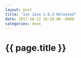 ```yaml
---
layout: post
title: "Ion Java 1.0.3 Released"
date: 2017-10-12 18:28:00 -0800
categories: news
---
```


# {{ page.title }}